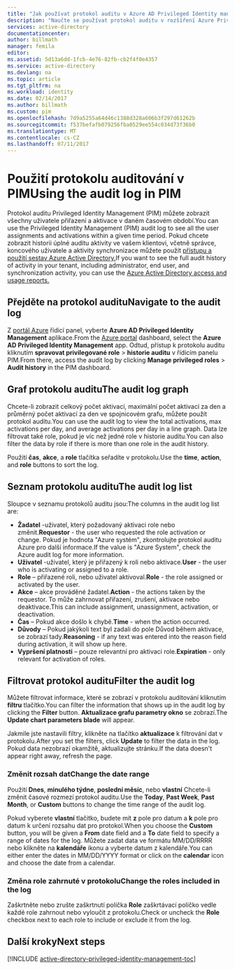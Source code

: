 ```yaml
---
title: "Jak používat protokol auditu v Azure AD Privileged Identity managementu | Microsoft Docs"
description: "Naučte se používat protokol auditu v rozšíření Azure Privileged Identity Management."
services: active-directory
documentationcenter: 
author: billmath
manager: femila
editor: 
ms.assetid: 5d13a6dd-1fcb-4e76-82fb-cb2f4f0e4357
ms.service: active-directory
ms.devlang: na
ms.topic: article
ms.tgt_pltfrm: na
ms.workload: identity
ms.date: 02/14/2017
ms.author: billmath
ms.custom: pim
ms.openlocfilehash: 7d9a5255a64d46c1388d328a606b3f297d61262b
ms.sourcegitcommit: f537befafb079256fba0529ee554c034d73f36b0
ms.translationtype: MT
ms.contentlocale: cs-CZ
ms.lasthandoff: 07/11/2017
---
```

# <a name="using-the-audit-log-in-pim"></a><span data-ttu-id="dd794-103">Použití protokolu auditování v PIM</span><span class="sxs-lookup"><span data-stu-id="dd794-103">Using the audit log in PIM</span></span>
<span data-ttu-id="dd794-104">Protokol auditu Privileged Identity Management (PIM) můžete zobrazit všechny uživatele přiřazení a aktivace v daném časovém období.</span><span class="sxs-lookup"><span data-stu-id="dd794-104">You can use the Privileged Identity Management (PIM) audit log to see all the user assignments and activations within a given time period.</span></span> <span data-ttu-id="dd794-105">Pokud chcete zobrazit historii úplné auditu aktivity ve vašem klientovi, včetně správce, koncového uživatele a aktivity synchronizace můžete použít [přístupu a použití sestav Azure Active Directory.](active-directory-view-access-usage-reports.md)</span><span class="sxs-lookup"><span data-stu-id="dd794-105">If you want to see the full audit history of activity in your tenant, including administrator, end user, and synchronization activity, you can use the [Azure Active Directory access and usage reports.](active-directory-view-access-usage-reports.md)</span></span>

## <a name="navigate-to-the-audit-log"></a><span data-ttu-id="dd794-106">Přejděte na protokol auditu</span><span class="sxs-lookup"><span data-stu-id="dd794-106">Navigate to the audit log</span></span>
<span data-ttu-id="dd794-107">Z [portál Azure](https://portal.azure.com) řídicí panel, vyberte **Azure AD Privileged Identity Management** aplikace.</span><span class="sxs-lookup"><span data-stu-id="dd794-107">From the [Azure portal](https://portal.azure.com) dashboard, select the **Azure AD Privileged Identity Management** app.</span></span> <span data-ttu-id="dd794-108">Odtud, přístup k protokolu auditu kliknutím **spravovat privilegované role** > **historie auditu** v řídicím panelu PIM.</span><span class="sxs-lookup"><span data-stu-id="dd794-108">From there, access the audit log by clicking **Manage privileged roles** > **Audit history** in the PIM dashboard.</span></span>

## <a name="the-audit-log-graph"></a><span data-ttu-id="dd794-109">Graf protokolu auditu</span><span class="sxs-lookup"><span data-stu-id="dd794-109">The audit log graph</span></span>
<span data-ttu-id="dd794-110">Chcete-li zobrazit celkový počet aktivací, maximální počet aktivací za den a průměrný počet aktivací za den ve spojnicovém grafu, můžete použít protokol auditu.</span><span class="sxs-lookup"><span data-stu-id="dd794-110">You can use the audit log to view the total activations, max activations per day, and average activations per day in a line graph.</span></span>  <span data-ttu-id="dd794-111">Data lze filtrovat také role, pokud je víc než jedné role v historie auditu.</span><span class="sxs-lookup"><span data-stu-id="dd794-111">You can also filter the data by role if there is more than one role in the audit history.</span></span>

<span data-ttu-id="dd794-112">Použití **čas**, **akce**, a **role** tlačítka seřadíte v protokolu.</span><span class="sxs-lookup"><span data-stu-id="dd794-112">Use the **time**, **action**, and **role** buttons to sort the log.</span></span>

## <a name="the-audit-log-list"></a><span data-ttu-id="dd794-113">Seznam protokolu auditu</span><span class="sxs-lookup"><span data-stu-id="dd794-113">The audit log list</span></span>
<span data-ttu-id="dd794-114">Sloupce v seznamu protokolů auditu jsou:</span><span class="sxs-lookup"><span data-stu-id="dd794-114">The columns in the audit log list are:</span></span>

* <span data-ttu-id="dd794-115">**Žadatel** -uživatel, který požadovaný aktivaci role nebo změnit.</span><span class="sxs-lookup"><span data-stu-id="dd794-115">**Requestor** - the user who requested the role activation or change.</span></span>  <span data-ttu-id="dd794-116">Pokud je hodnota "Azure systém", zkontrolujte protokol auditu Azure pro další informace.</span><span class="sxs-lookup"><span data-stu-id="dd794-116">If the value is "Azure System", check the Azure audit log for more information.</span></span>
* <span data-ttu-id="dd794-117">**Uživatel** -uživatel, který je přiřazený k roli nebo aktivace.</span><span class="sxs-lookup"><span data-stu-id="dd794-117">**User** - the user who is activating or assigned to a role.</span></span>
* <span data-ttu-id="dd794-118">**Role** – přiřazené roli, nebo uživatel aktivoval.</span><span class="sxs-lookup"><span data-stu-id="dd794-118">**Role** - the role assigned or activated by the user.</span></span>
* <span data-ttu-id="dd794-119">**Akce** – akce prováděné žadatel.</span><span class="sxs-lookup"><span data-stu-id="dd794-119">**Action** - the actions taken by the requestor.</span></span> <span data-ttu-id="dd794-120">To může zahrnovat přiřazení, zrušení, aktivace nebo deaktivace.</span><span class="sxs-lookup"><span data-stu-id="dd794-120">This can include assignment, unassignment, activation, or deactivation.</span></span>
* <span data-ttu-id="dd794-121">**Čas** – Pokud akce došlo k chybě.</span><span class="sxs-lookup"><span data-stu-id="dd794-121">**Time** - when the action occurred.</span></span>
* <span data-ttu-id="dd794-122">**Důvody** – Pokud jakýkoli text byl zadali do pole Důvod během aktivace, se zobrazí tady.</span><span class="sxs-lookup"><span data-stu-id="dd794-122">**Reasoning** - if any text was entered into the reason field during activation, it will show up here.</span></span>
* <span data-ttu-id="dd794-123">**Vypršení platnosti** – pouze relevantní pro aktivaci role.</span><span class="sxs-lookup"><span data-stu-id="dd794-123">**Expiration** - only relevant for activation of roles.</span></span>

## <a name="filter-the-audit-log"></a><span data-ttu-id="dd794-124">Filtrovat protokol auditu</span><span class="sxs-lookup"><span data-stu-id="dd794-124">Filter the audit log</span></span>
<span data-ttu-id="dd794-125">Můžete filtrovat informace, které se zobrazí v protokolu auditování kliknutím **filtru** tlačítko.</span><span class="sxs-lookup"><span data-stu-id="dd794-125">You can filter the information that shows up in the audit log by clicking the **Filter** button.</span></span>  <span data-ttu-id="dd794-126">**Aktualizace grafu parametry okno** se zobrazí.</span><span class="sxs-lookup"><span data-stu-id="dd794-126">The **Update chart parameters blade** will appear.</span></span>

<span data-ttu-id="dd794-127">Jakmile jste nastavili filtry, klikněte na tlačítko **aktualizace** k filtrování dat v protokolu.</span><span class="sxs-lookup"><span data-stu-id="dd794-127">After you set the filters, click **Update** to filter the data in the log.</span></span>  <span data-ttu-id="dd794-128">Pokud data nezobrazí okamžitě, aktualizujte stránku.</span><span class="sxs-lookup"><span data-stu-id="dd794-128">If the data doesn't appear right away, refresh the page.</span></span>

### <a name="change-the-date-range"></a><span data-ttu-id="dd794-129">Změnit rozsah dat</span><span class="sxs-lookup"><span data-stu-id="dd794-129">Change the date range</span></span>
<span data-ttu-id="dd794-130">Použití **Dnes**, **minulého týdne**, **poslední měsíc**, nebo **vlastní** Chcete-li změnit časové rozmezí protokol auditu.</span><span class="sxs-lookup"><span data-stu-id="dd794-130">Use the **Today**, **Past Week**, **Past Month**, or **Custom** buttons to change the time range of the audit log.</span></span>

<span data-ttu-id="dd794-131">Pokud vyberete **vlastní** tlačítko, budete mít **z** pole pro datum a **k** pole pro datum k určení rozsahu dat pro protokol.</span><span class="sxs-lookup"><span data-stu-id="dd794-131">When you choose the **Custom** button, you will be given a **From** date field and a **To** date field to specify a range of dates for the log.</span></span>  <span data-ttu-id="dd794-132">Můžete zadat data ve formátu MM/DD/RRRR nebo klikněte na **kalendáře** ikonu a vyberte datum z kalendáře.</span><span class="sxs-lookup"><span data-stu-id="dd794-132">You can either enter the dates in MM/DD/YYYY format or click on the **calendar** icon and choose the date from a calendar.</span></span>

### <a name="change-the-roles-included-in-the-log"></a><span data-ttu-id="dd794-133">Změna role zahrnuté v protokolu</span><span class="sxs-lookup"><span data-stu-id="dd794-133">Change the roles included in the log</span></span>
<span data-ttu-id="dd794-134">Zaškrtněte nebo zrušte zaškrtnutí políčka **Role** zaškrtávací políčko vedle každé role zahrnout nebo vyloučit z protokolu.</span><span class="sxs-lookup"><span data-stu-id="dd794-134">Check or uncheck the **Role** checkbox next to each role to include or exclude it from the log.</span></span>

<!--Every topic should have next steps and links to the next logical set of content to keep the customer engaged-->
## <a name="next-steps"></a><span data-ttu-id="dd794-135">Další kroky</span><span class="sxs-lookup"><span data-stu-id="dd794-135">Next steps</span></span>
[!INCLUDE [active-directory-privileged-identity-management-toc](../../includes/active-directory-privileged-identity-management-toc.md)]

